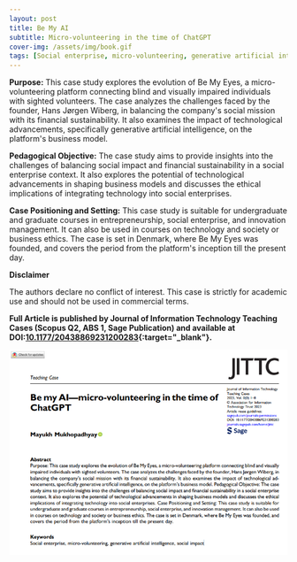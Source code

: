 ```yaml
---
layout: post
title: Be My AI
subtitle: Micro-volunteering in the time of ChatGPT
cover-img: /assets/img/book.gif
tags: [Social enterprise, micro-volunteering, generative artificial intelligence, social impact]
---
```


**Purpose:** This case study explores the evolution of Be My Eyes, a micro-volunteering platform connecting blind and visually impaired individuals with sighted volunteers. The case analyzes the challenges faced by the founder, Hans Jørgen Wiberg, in balancing the company's social mission with its financial sustainability. It also examines the impact of technological advancements, specifically generative artificial intelligence, on the platform's business model. 

**Pedagogical Objective:** The case study aims to provide insights into the challenges of balancing social impact and financial sustainability in a social enterprise context. It also explores the potential of technological advancements in shaping business models and discusses the ethical implications of integrating technology into social enterprises.

**Case Positioning and Setting:** This case study is suitable for undergraduate and graduate courses in entrepreneurship, social enterprise, and innovation management. It can also be used in courses on technology and society or business ethics. The case is set in Denmark, where Be My Eyes was founded, and covers the period from the platform's inception till the present day.

**Disclaimer**

The authors declare no conflict of interest. This case is strictly for academic use and should not be used in commercial terms. 

**Full Article is published by Journal of Information Technology Teaching Cases (Scopus Q2, ABS 1, Sage Publication) and available at DOI:[10.1177/20438869231200283](https://doi.org/10.1177/20438869231200283){:target="_blank"}.**

![](/assets/img/be_my_ai_jittc.png)
